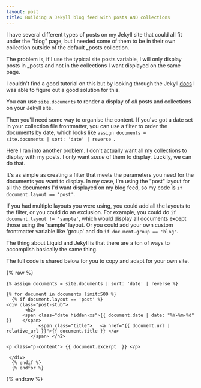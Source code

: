 ```yaml
---
layout: post
title: Building a Jekyll blog feed with posts AND collections
---
```


I have several different types of posts on my Jekyll site that could all fit under the "blog" page, but I needed some of them to be 
in their own collection outside of the default _posts collection. 

The problem is, if I use the typical site.posts variable, I will only display posts in _posts and not in the collections I want displayed on the same page.

I couldn't find a good tutorial on this but by looking through the Jekyll [docs](https://jekyllrb.com/docs/variables/ ) I was able to figure out a good solution for this.

You can use <code>site.documents</code> to render a display of *all* posts and collections on your Jekyll site.

Then you'll need some way to organise the content. If you've got a date set in your collection file frontmatter, you can use a filter to order the documents by date, which looks like <code>assign documents = site.documents | sort: 'date' | reverse </code>.

Here I ran into another problem. I don't actually want all my collections to display with my posts. I only want *some* of them to display. Luckily, we can do that.

It's as simple as creating a filter that meets the parameters you need for the documents you want to display. In my case, I'm using the "post" layout for all the documents I'd want displayed on my blog feed, so 
my code is <code>if document.layout == 'post'</code>.

If you had multiple layouts you were using, you could add all the layouts to the filter, or you could do an exclusion. For example, you could do <code>if document.layout != 'sample'</code>, which would display all documents except those using the 'sample' layout. Or you could add your own custom frontmatter variable like 'group' and do
<code>if document.group == 'blog'</code>.

The thing about Liquid and Jekyll is that there are a ton of ways to accomplish basically the same thing.

The full code is shared below for you to copy and adapt for your own site.

{% raw %}
```
{% assign documents = site.documents | sort: 'date' | reverse %}

{% for document in documents limit:500 %}
  {% if document.layout == 'post' %}
<div class="post-stub">
       <h2>
      <span class="date hidden-xs">{{ document.date | date: "%Y-%m-%d" }}    </span>
            <span class="title">   <a href="{{ document.url | relative_url }}">{{ document.title }} </a>
         </span> </h2>
       
<p class="p-content"> {{ document.excerpt  }} </p>         
              
 </div> 
  {% endif %}   
  {% endfor %}   
```
{% endraw %}

